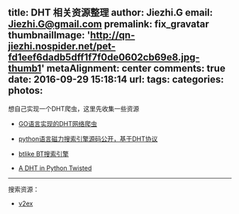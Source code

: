 title: DHT 相关资源整理
author: Jiezhi.G
email: Jiezhi.G@gmail.com
premalink: fix_gravatar
thumbnailImage: 'http://qn-jiezhi.nospider.net/pet-fd1eef6dadb5dff1f7f0de0602cb69e8.jpg-thumb1'
metaAlignment: center
comments: true
date: 2016-09-29 15:18:14
url:
tags:
categories:
photos:
---
想自己实现一个DHT爬虫，这里先收集一些资源
<!--more-->

* [GO语言实现的DHT网络爬虫](https://github.com/xiaojiong/DhtCrawler)

* [python语言磁力搜索引擎源码公开，基于DHT协议](http://www.cnblogs.com/huangxie/p/5550680.html)

* [btlike BT搜索引擎](http://btlike.com/)

* [A DHT in Python Twisted](https://github.com/bmuller/kademlia)

---

搜索资源：

* [v2ex](https://www.google.com/search?newwindow=1&q=site%3Av2ex.com%2Ft+dht&oq=site%3Av2ex.com%2Ft+dht)
